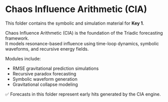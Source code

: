 # Chaos Influence Arithmetic (CIA)
This folder contains the symbolic and simulation material for **Key 1**.

Chaos Influence Arithmetic (CIA) is the foundation of the Triadic forecasting framework.  
It models resonance-based influence using time-loop dynamics, symbolic waveforms, and recursive energy fields.

Modules include:
- RMSE gravitational prediction simulations
- Recursive paradox forecasting
- Symbolic waveform generation
- Gravitational collapse modeling

✅ Forecasts in this folder represent early hits generated by the CIA engine.
